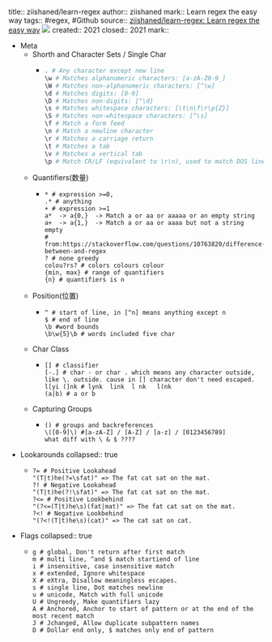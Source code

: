 title:: ziishaned/learn-regex
author:: ziishaned
mark:: Learn regex the easy way
tags:: #regex, #Github
source::  [ziishaned/learn-regex: Learn regex the easy way](https://github.com/ziishaned/learn-regex) ![](https://img.shields.io/github/stars/ziishaned/learn-regex)
created:: 2021
closed:: 2021
mark::
- Meta
  - Shorth and Character Sets / Single Char
    - ```bash
      . # Any character except new line
      \w # Matches alphanumeric characters: [a-zA-Z0-9_]
      \W # Matches non-alphanumeric characters: [^\w]
      \d # Matches digits: [0-9]
      \D # Matches non-digits: [^\d]
      \s # Matches whitespace characters: [\t\n\f\r\p{Z}]
      \S # Matches non-whitespace characters: [^\s]
      \f # Match a form feed
      \n # Match a newline character
      \r # Matches a carriage return
      \t # Matches a tab
      \v # Matches a vertical tab
      \p # Match CR/LF (equivalent to \r\n), used to match DOS line terminator
      ```
  - Quantifiers(数量)
    - ```shell
      * # expression >=0,
      .* # anything
      + # expression >=1
      a*  -> a{0,}  -> Match a or aa or aaaaa or an empty string
      a+  -> a{1,}  -> Match a or aa or aaaa but not a string empty
      # from:https://stackoverflow.com/questions/10763820/difference-between-and-regex
      ? # none greedy
      colou?rs? # colors colours colour
      {min, max} # range of quantifiers
      {n} # quantifiers is n
      ```
  - Position(位置)
    - ```shell
      ^ # start of line, in [^n] means anything except n
      $ # end of line
      \b #word bounds
      \b\w{5}\b # words included five char
      ```
  - Char Class
    - ```shell
      [] # classifier
      [-.] # char - or char . which means any character outside, like \. outside. cause in [] character don't need escaped.
      l[yi (]nk # lynk  link  l nk   l(nk
      (a|b) # a or b
      ```
  - Capturing Groups
    - ```shell
      () # groups and backreferences
      \([0-9]\) #[a-zA-Z] / [A-Z] / [a-z] / [0123456789]
      what diff with \ & $ ????
      ```
- Lookarounds
  collapsed:: true
  - ```shell
    ?= # Positive Lookahead
    "(T|t)he(?=\sfat)" => The fat cat sat on the mat.
    ?! # Negative Lookahead
    "(T|t)he(?!\sfat)" => The fat cat sat on the mat.
    ?<= # Positive Lookbehind
    "(?<=(T|t)he\s)(fat|mat)" => The fat cat sat on the mat.
    ?<! # Negative Lookbehind
    "(?<!(T|t)he\s)(cat)" => The cat sat on cat.
    ```
- Flags
  collapsed:: true
  - ```shell
    g # global, Don't return after first match
    m # multi line, ^and $ match startiend of line
    i # insensitive, case insensitive match
    x # extended, Ignore whitespace
    X # eXtra, Disallow meaningless escapes.
    s # single line, Dot matches newline
    u # unicode, Match with full unicode
    U # Ungreedy, Make quantifiers lazy
    A # Anchored, Anchor to start of pattern or at the end of the most recent match
    J # Jchanged, Allow duplicate subpattern names
    D # Dollar end only, $ matches only end of pattern
    ```